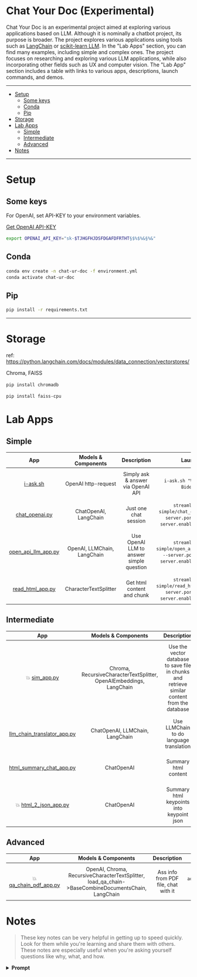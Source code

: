 Chat Your Doc (Experimental)
=============

Chat Your Doc is an experimental project aimed at exploring various applications based on LLM. Although it is nominally a chatbot project, its purpose is broader. The project explores various applications using tools such as [LangChain](https://www.langchain.com/) or [scikit-learn LLM](https://github.com/iryna-kondr/scikit-llm). In the "Lab Apps" section, you can find many examples, including simple and complex ones. The project focuses on researching and exploring various LLM applications, while also incorporating other fields such as UX and computer vision. The "Lab App" section includes a table with links to various apps, descriptions, launch commands, and demos.

----

- [Setup](#setup)
    - [Some keys](#some-keys)
    - [Conda](#conda)
    - [Pip](#pip)  
- [Storage](#storage) 
- [Lab Apps](#lab-apps)
  - [Simple](#simple)
  - [Intermediate](#intermediate)
  - [Advanced](#advanced)
- [Notes](#notes)

----
# Setup

## Some keys

For OpenAI, set API-KEY to your environment variables.

[Get OpenAI API-KEY](https://platform.openai.com/account/api-keys)

```bash
export OPENAI_API_KEY="sk-$TJHGFHJDSFDGAFDFRTHT§$%$%&§%&"
```

## Conda

```bash
conda env create -n chat-ur-doc -f environment.yml
conda activate chat-ur-doc
```

## Pip

```bash
pip install -r requirements.txt
``` 
----

# Storage


ref: https://python.langchain.com/docs/modules/data_connection/vectorstores/

Chroma, FAISS

`pip install chromadb`

`pip install faiss-cpu`

# Lab Apps

## Simple

| App | Models & Components|Description | Launch | Demo |
| --- | --- |--- | --- | --- |
| [i-ask.sh](simple/i-ask.sh)  |OpenAI http-request| Simply ask & answer via OpenAI API | `i-ask.sh "Who is Joe Biden?"` | ![](assets/screens/i-ask.gif) | 
| [chat_openai.py](simple/chat_openai.py)  |ChatOpenAI, LangChain | Just one chat session  | `streamlit run simple/chat_openai.py --server.port 8000 --server.enableCORS false` | ![](assets/screens/chat_openai.gif) | 
| [open_api_llm_app.py](simple/open_api_llm_app.py)  |OpenAI, LLMChain, LangChain| Use OpenAI LLM to answer simple question | `streamlit run simple/open_api_llm_app.py --server.port 8001 --server.enableCORS false` | ![](assets/screens/open_api_llm_app.gif) | 
| [read_html_app.py](simple/read_html_app.py)  | CharacterTextSplitter | Get html content and chunk| `streamlit run simple/read_html_app.py --server.port 8002 --server.enableCORS false` | ![](assets/screens/read_html_app.gif) | 

## Intermediate

| App | Models & Components|Description | Launch | Demo |
| --- | --- |--- | --- | --- |
| 💥 [sim_app.py](intermediate/sim_app.py)  | Chroma,  RecursiveCharacterTextSplitter, OpenAIEmbeddings, LangChain| Use the vector database to save file in chunks and retrieve similar content from the database | `streamlit run intermediate/sim_app.py --server.port 8002 --server.enableCORS false` | ![](assets/screens/sim_app.gif) | 
| [llm_chain_translator_app.py](intermediate/llm_chain_translator_app.py)  | ChatOpenAI, LLMChain, LangChain| Use LLMChain to do language translation | `streamlit run intermediate/llm_chain_translator_app.py --server.port 8003 --server.enableCORS false` | ![](assets/screens/llm_chain_translator_app.gif)  ![](assets/guide/llm_chain_translator_app.png) | 
| [html_summary_chat_app.py](intermediate/html_summary_chat_app.py)  | ChatOpenAI | Summary html content | `streamlit run intermediate/html_summary_chat_app.py --server.port 8004 --server.enableCORS false` | ![](assets/screens/html_summary_chat_app.gif) | 
| 💥 [html_2_json_app.py](intermediate/html_2_json_app.py)  | ChatOpenAI | Summary html keypoints into keypoint json | `streamlit run intermediate/html_2_json_app.py --server.port 8005 --server.enableCORS false` | ![](assets/screens/html_2_json_app.png) | 

## Advanced

| App |  Models & Components|Description | Launch | Demo |
| --- | --- |--- | --- | --- |
| 💥 [qa_chain_pdf_app.py](advanced/qa_chain_pdf_app.py)  |OpenAI, Chroma, RecursiveCharacterTextSplitter, load_qa_chain->BaseCombineDocumentsChain, LangChain| Ass info from PDF file, chat with it | `streamlit run advanced/qa_chain_pdf_app.py --server.port 8004 --server.enableCORS false` | ![](assets/screens/qa_chain_pdf_app.gif)  ![](assets/guide/qa_chain_pdf_app.png) | 


# Notes

> These key notes can be very helpful in getting up to speed quickly. Look for them while you're learning and share them with others. These notes are especially useful when you're asking yourself questions like why, what, and how.

<details>
<summary><span style="font-weight: bold;">Prompt</span></summary>
<style>
  table {
    width: 100%;
    border-collapse: collapse;
  }
  td {
    padding: 8px;
    text-align: center;
  }
  img {
    width: 100%;
    height: auto;
  }
  @media screen and (max-width: 600px) {
    table, td, tr {
      display: block;
    }
    td {
      text-align: center;
      border-bottom: none;
    }
  }
</style>

<table>
  <tr>
    <td><img src="assets/notes/openai_moderation.png"></td>
    <td><img src="assets/notes/chain-of-thought-reasoning.png"></td>
    <td><img src="assets/notes/why_langchain_prompt_template.png"></td>
    <td><img src="assets/notes/memory.png"></td>
    <td><img src="assets/notes/memory_type_1.png"></td>
    <td><img src="assets/notes/memory_type_2.png"></td>
  </tr>
</table>
</details>